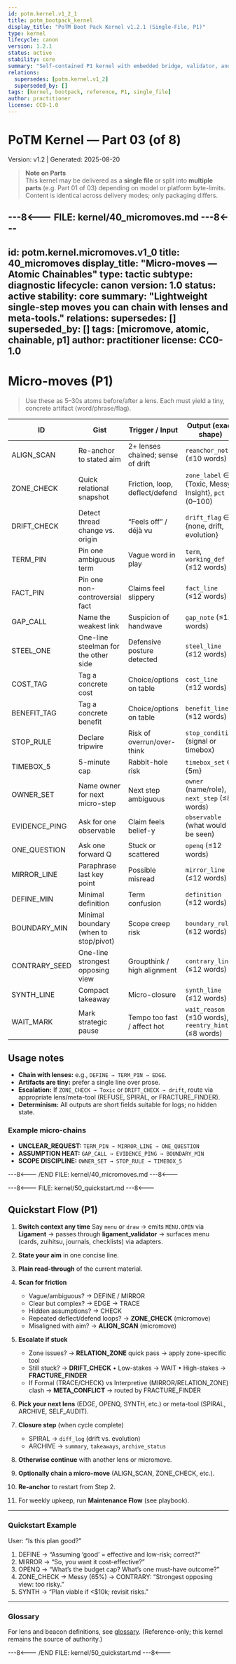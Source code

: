 ```yaml
---
id: potm.kernel.v1_2_1
title: potm_bootpack_kernel
display_title: "PoTM Boot Pack Kernel v1.2.1 (Single-File, P1)"
type: kernel 
lifecycle: canon
version: 1.2.1
status: active
stability: core
summary: "Self-contained P1 kernel with embedded bridge, validator, and deck data. No external authority required."
relations:
  supersedes: [potm.kernel.v1_2]
  superseded_by: []
tags: [kernel, bootpack, reference, P1, single_file]
author: practitioner
license: CC0-1.0
---
```

# PoTM Kernel — Part 03 (of 8)
Version: v1.2 | Generated: 2025-08-20

> **Note on Parts**  
> This kernel may be delivered as a **single file** or split into **multiple parts** (e.g. Part 01 of 03) depending on model or platform byte-limits. Content is identical across delivery modes; only packaging differs.

---8<--- FILE: kernel/40_micromoves.md ---8<---
---
id: potm.kernel.micromoves.v1_0
title: 40_micromoves
display_title: "Micro-moves — Atomic Chainables"
type: tactic
subtype: diagnostic
lifecycle: canon
version: 1.0
status: active
stability: core
summary: "Lightweight single-step moves you can chain with lenses and meta-tools."
relations:
  supersedes: []
  superseded_by: []
tags: [micromove, atomic, chainable, p1]
author: practitioner
license: CC0-1.0
---

# Micro-moves (P1)

> Use these as 5–30s atoms before/after a lens. Each must yield a tiny, concrete artifact (word/phrase/flag).

| ID            | Gist                                        | Trigger / Input                                      | Output (exact shape)                                   |
|---------------|---------------------------------------------|------------------------------------------------------|--------------------------------------------------------|
| ALIGN_SCAN    | Re-anchor to stated aim                      | 2+ lenses chained; sense of drift                    | `reanchor_note` (≤10 words)                            |
| ZONE_CHECK    | Quick relational snapshot                    | Friction, loop, deflect/defend                       | `zone_label` ∈ {Toxic, Messy, Insight}, `pct` (0–100)  |
| DRIFT_CHECK   | Detect thread change vs. origin              | “Feels off” / déjà vu                                | `drift_flag` ∈ {none, drift, evolution}                |
| TERM_PIN      | Pin one ambiguous term                       | Vague word in play                                   | `term`, `working_def` (≤12 words)                      |
| FACT_PIN      | Pin one non-controversial fact               | Claims feel slippery                                 | `fact_line` (≤12 words)                                |
| GAP_CALL      | Name the weakest link                        | Suspicion of handwave                                | `gap_note` (≤12 words)                                 |
| STEEL_ONE     | One-line steelman for the other side         | Defensive posture detected                           | `steel_line` (≤12 words)                               |
| COST_TAG      | Tag a concrete cost                          | Choice/options on table                              | `cost_line` (≤12 words)                                |
| BENEFIT_TAG   | Tag a concrete benefit                       | Choice/options on table                              | `benefit_line` (≤12 words)                             |
| STOP_RULE     | Declare tripwire                             | Risk of overrun/over-think                           | `stop_condition` (signal or timebox)                   |
| TIMEBOX_5     | 5-minute cap                                 | Rabbit-hole risk                                     | `timebox_set` ∈ {5m}                                   |
| OWNER_SET     | Name owner for next micro-step               | Next step ambiguous                                  | `owner` (name/role), `next_step` (≤8 words)            |
| EVIDENCE_PING | Ask for one observable                       | Claim feels belief-y                                 | `observable` (what would be seen)                      |
| ONE_QUESTION  | Ask one forward Q                            | Stuck or scattered                                   | `openq` (≤12 words)                                    |
| MIRROR_LINE   | Paraphrase last key point                    | Possible misread                                     | `mirror_line` (≤12 words)                              |
| DEFINE_MIN    | Minimal definition                           | Term confusion                                       | `definition` (≤12 words)                               |
| BOUNDARY_MIN  | Minimal boundary (when to stop/pivot)        | Scope creep risk                                     | `boundary_rule` (≤12 words)                            |
| CONTRARY_SEED | One-line strongest opposing view             | Groupthink / high alignment                          | `contrary_line` (≤12 words)                            |
| SYNTH_LINE    | Compact takeaway                             | Micro-closure                                        | `synth_line` (≤12 words)                               |
| WAIT_MARK     | Mark strategic pause                         | Tempo too fast / affect hot                          | `wait_reason` (≤10 words), `reentry_hint` (≤8 words)   |

## Usage notes
- **Chain with lenses:** e.g., `DEFINE → TERM_PIN → EDGE`.
- **Artifacts are tiny:** prefer a single line over prose.
- **Escalation:** If `ZONE_CHECK → Toxic` or `DRIFT_CHECK → drift`, route via appropriate lens/meta-tool (REFUSE, SPIRAL, or FRACTURE_FINDER).
- **Determinism:** All outputs are short fields suitable for logs; no hidden state.

### Example micro-chains
- **UNCLEAR_REQUEST:** `TERM_PIN → MIRROR_LINE → ONE_QUESTION`
- **ASSUMPTION HEAT:** `GAP_CALL → EVIDENCE_PING → BOUNDARY_MIN`
- **SCOPE DISCIPLINE:** `OWNER_SET → STOP_RULE → TIMEBOX_5`

---8<--- /END FILE: kernel/40_micromoves.md ---8<---

---8<--- FILE: kernel/50_quickstart.md ---8<---
## Quickstart Flow (P1)

1. **Switch context any time**
   Say `menu` or `draw`
   → emits `MENU.OPEN` via **Ligament** → passes through **ligament_validator** → surfaces menu (cards, zuihitsu, journals, checklists) via adapters.

2. **State your aim** in one concise line.

3. **Plain read-through** of the current material.

4. **Scan for friction**
   - Vague/ambiguous? → DEFINE / MIRROR
   - Clear but complex? → EDGE → TRACE
   - Hidden assumptions? → CHECK
   - Repeated deflect/defend loops? → **ZONE_CHECK** (micromove)
   - Misaligned with aim? → **ALIGN_SCAN** (micromove)

5. **Escalate if stuck**
   - Zone issues? → **RELATION_ZONE** quick pass → apply zone-specific tool
   - Still stuck? → **DRIFT_CHECK**
     • Low-stakes → WAIT
     • High-stakes → **FRACTURE_FINDER**
   - If Formal (TRACE/CHECK) vs Interpretive (MIRROR/RELATION_ZONE) clash → **META_CONFLICT** → routed by FRACTURE_FINDER

6. **Pick your next lens** (EDGE, OPENQ, SYNTH, etc.) or meta-tool (SPIRAL, ARCHIVE, SELF_AUDIT).

7. **Closure step** (when cycle complete)
   - SPIRAL → `diff_log` (drift vs. evolution)
   - ARCHIVE → `summary`, `takeaways`, `archive_status`

8. **Otherwise continue** with another lens or micromove.

9. **Optionally chain a micro-move** (ALIGN_SCAN, ZONE_CHECK, etc.).

10. **Re-anchor** to restart from Step 2.

11. For weekly upkeep, run **Maintenance Flow** (see playbook).

---

### Quickstart Example

User: “Is this plan good?”

1. DEFINE → “Assuming ‘good’ = effective and low-risk; correct?”
2. MIRROR → “So, you want it cost-effective?”
3. OPENQ → “What’s the budget cap? What’s one must-have outcome?”
4. ZONE_CHECK → Messy (65%) → CONTRARY: “Strongest opposing view: too risky.”
5. SYNTH → “Plan viable if <$10k; revisit risks.”

---

### Glossary

For lens and beacon definitions, see [glossary](https://github.com/cafebedouin/potm/blob/main/microkernel/latest/glossary.md).
(Reference-only; this kernel remains the source of authority.)


---8<--- /END FILE: kernel/50_quickstart.md ---8<---

